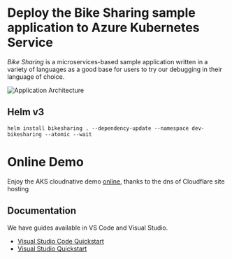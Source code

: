 # Deploy the Bike Sharing sample application to Azure Kubernetes Service

*Bike Sharing* is a microservices-based sample application written in a variety of languages as a good base for users to try our debugging in their language of choice.

![Application Architecture](https://github.com/microsoft/mindaro/raw/master/samples/BikeSharingApp/applicationcomponents.png)


## Helm v3 

```
helm install bikesharing . --dependency-update --namespace dev-bikesharing --atomic --wait 
```

# Online Demo

Enjoy the AKS cloudnative demo [online](http://dev-bikesharing.bikesharingweb.giuliohome.com/), thanks to the dns of Cloudflare site hosting



## Documentation

We have guides available in VS Code and Visual Studio.

* [Visual Studio Code Quickstart](https://aka.ms/bridge-to-k8s-vscode-quickstart)
* [Visual Studio Quickstart](https://aka.ms/bridge-to-k8s-vs-quickstart)
